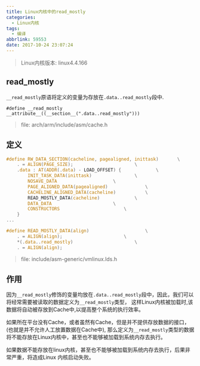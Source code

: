 ```yaml
---
title: Linux内核中的read_mostly
categories:
  - Linux内核
tags:
  - 编译
abbrlink: 59553
date: 2017-10-24 23:07:24
---
```


>Linux内核版本: linux4.4.166

## read_mostly

`__read_mostly`原语将定义的变量为存放在`.data..read_mostly`段中.

```
#define __read_mostly __attribute__((__section__(".data..read_mostly")))
```
>file: arch/arm/include/asm/cache.h


<!--more-->

## 定义

``` C
#define RW_DATA_SECTION(cacheline, pagealigned, inittask)       \
    . = ALIGN(PAGE_SIZE);                       \
    .data : AT(ADDR(.data) - LOAD_OFFSET) {             \
        INIT_TASK_DATA(inittask)                \
        NOSAVE_DATA                     \
        PAGE_ALIGNED_DATA(pagealigned)              \
        CACHELINE_ALIGNED_DATA(cacheline)           \
        READ_MOSTLY_DATA(cacheline)             \
        DATA_DATA                       \
        CONSTRUCTORS                        \
    }
...

#define READ_MOSTLY_DATA(align)                     \
    . = ALIGN(align);                       \
    *(.data..read_mostly)                       \
    . = ALIGN(align);
```
> file: include/asm-generic/vmlinux.lds.h

## 作用

因为`__read_mostly`修饰的变量均放在`.data..read_mostly`段中，因此，我们可以将经常需要被读取的数据定义为`__read_mostly`类型， 这样Linux内核被加载时,该数据将自动被存放到Cache中,以提高整个系统的执行效率。


如果所在平台没有Cache，或者虽然有Cache，但是并不提供存放数据的接口，(也就是并不允许人工放置数据在Cache中), 那么定义为`__read_mostly`类型的数据将不能存放在Linux内核中，甚至也不能够被加载到系统内存去执行。

如果数据不能存放在linux内核，甚至也不能够被加载到系统内存去执行，后果非常严重，将造成Linux 内核启动失败。

